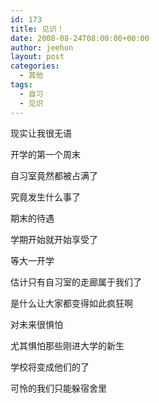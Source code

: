 ```yaml
---
id: 173
title: 见识！
date: 2008-08-24T08:00:00+00:00
author: jeehon
layout: post
categories:
  - 其他
tags:
  - 自习
  - 见识
---
```

现实让我很无语
  
开学的第一个周末
  
自习室竟然都被占满了
  
究竟发生什么事了
  
期末的待遇
  
学期开始就开始享受了
  
等大一开学
  
估计只有自习室的走廊属于我们了
  
是什么让大家都变得如此疯狂啊
  
对未来很惧怕
  
尤其惧怕那些刚进大学的新生
  
学校将变成他们的了
  
可怜的我们只能躲宿舍里